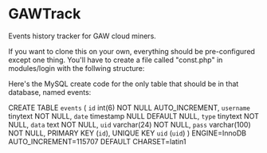 GAWTrack
========

Events history tracker for GAW cloud miners.

If you want to clone this on your own, everything should be pre-configured except one thing.  You'll have to create a file called "const.php" in modules/login with the follwing structure:

<?php

class Passwords {
 const DB_USERNAME = "username";
 const DB_PASSWORD = "password";
 const DB_DATABASE = "gawtrack"; //has to be gawtrack due to several hardcoded queries.
 const DB_IP = "localhost";
}

?>

Here's the MySQL create code for the only table that should be in that database, named events:

CREATE TABLE `events` (
 `id` int(6) NOT NULL AUTO_INCREMENT,
 `username` tinytext NOT NULL,
 `date` timestamp NULL DEFAULT NULL,
 `type` tinytext NOT NULL,
 `data` text NOT NULL,
 `uid` varchar(24) NOT NULL,
 `pass` varchar(100) NOT NULL,
 PRIMARY KEY (`id`),
 UNIQUE KEY `uid` (`uid`)
) ENGINE=InnoDB AUTO_INCREMENT=115707 DEFAULT CHARSET=latin1
